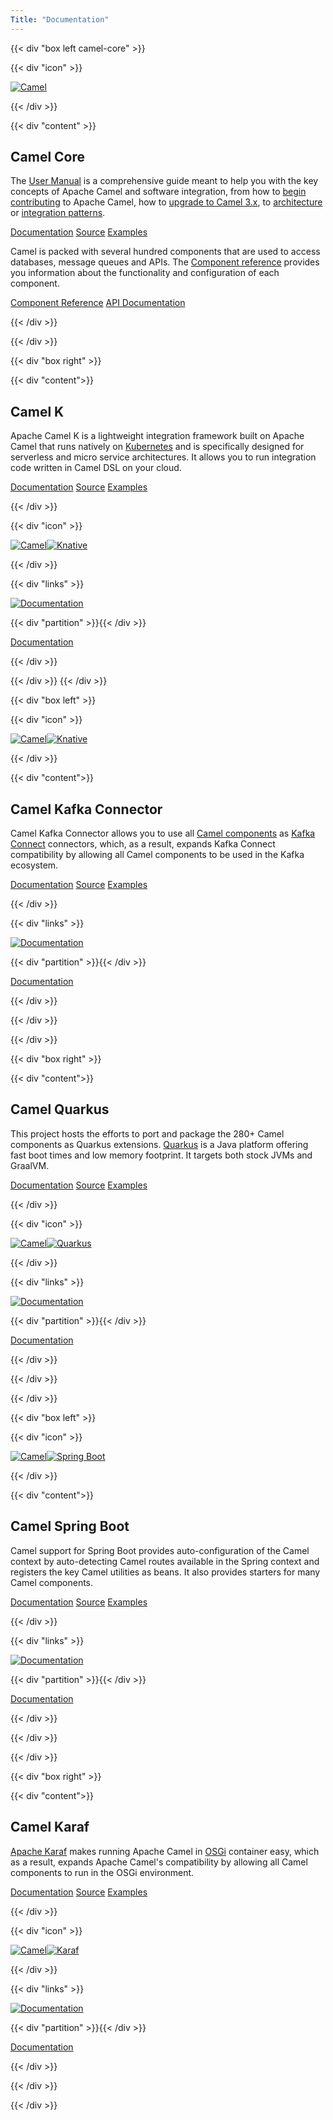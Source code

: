 ```yaml
---
Title: "Documentation"  
---
```

{{< div "box left camel-core" >}}

{{< div "icon" >}}

[![Camel](/_/img/logo-d.svg)](/camel-k/latest/)

{{< /div >}}

{{< div "content" >}}

## Camel Core

The [User Manual](/manual/latest/) is a comprehensive guide meant to help you with the key concepts of Apache Camel and software integration, from how to [begin contributing](/manual/latest/contributing.html) to Apache Camel, how to [upgrade to Camel 3.x](/manual/latest/camel-3x-upgrade-guide.html), to [architecture](/manual/latest/architecture.html) or [integration patterns](/components/latest/eips/enterprise-integration-patterns.html). 

<p>
<a class="button-dark" href="/manual/latest">Documentation</a>
<a class="button-light" href="https://github.com/apache/camel/">Source</a>
<a class="button-light" href="https://github.com/apache/camel-examples">Examples</a>
</p>


Camel is packed with several hundred components that are used to access databases, message queues and APIs. The [Component reference](/components/latest/) provides you information about the functionality and configuration of each component. 

<p>
<a class="button-dark" href="/components/latest">Component Reference</a>
<a class="button-light" href="https://www.javadoc.io/doc/org.apache.camel/camel-api/latest/index.html">API Documentation</a>
</p>

{{< /div >}}

{{< /div >}}

{{< div "box right" >}}

{{< div "content">}}

## Camel K

Apache Camel K is a lightweight integration framework built on Apache Camel that runs natively on [Kubernetes](https://kubernetes.io/) and is specifically designed for serverless and micro service architectures. It allows you to run integration code written in Camel DSL on your cloud. 

<p>
<a class="button-dark" href="/camel-k/latest/">Documentation</a>
<a class="button-light" href="https://github.com/apache/camel-k/">Source</a>
<a class="button-light" href="https://github.com/apache/camel-k-examples">Examples</a>
</p>

{{< /div >}}

{{< div "icon" >}}

[![Camel](/_/img/logo-d.svg)![Knative](/_/img/knative.svg)](/camel-k/latest/)

{{< /div >}} 

{{< div "links" >}}

[![Documentation](/_/img/docs.svg)](/camel-k/latest/) 

{{< div "partition" >}}{{< /div >}}

[Documentation](/camel-k/latest/)

{{< /div >}}

{{< /div >}}
{{< /div >}}

{{< div "box left" >}}

{{< div "icon" >}}

[![Camel](/_/img/logo-d.svg)![Knative](/_/img/apache-kafka.svg)](/camel-k/latest/)

{{< /div >}}

{{< div "content">}}

## Camel Kafka Connector

Camel Kafka Connector allows you to use all [Camel components](/components/latest) as [Kafka Connect](http://kafka.apache.org/documentation/#connect) connectors, which, as a result, expands Kafka Connect compatibility by allowing all Camel components to be used in the Kafka ecosystem. 

<p>
<a class="button-dark" href="camel-kafka-connector/latest/">Documentation</a>
<a class="button-light" href="https://github.com/apache/camel-kafka-connector/">Source</a>
<a class="button-light" href="https://github.com/apache/camel-kafka-connector-examples">Examples</a>
</p>

{{< /div >}} 

{{< div "links" >}}

[![Documentation](/_/img/docs.svg)](/camel-kafka-connector/latest/) 

{{< div "partition" >}}{{< /div >}}

[Documentation](/camel-kafka-connector/latest/)

{{< /div >}}

{{< /div >}}

{{< /div >}}

{{< div "box right" >}}

{{< div "content">}}

## Camel Quarkus

This project hosts the efforts to port and package the 280+ Camel components as Quarkus extensions. [Quarkus](https://quarkus.io/) is a Java platform offering fast boot times and low memory footprint. It targets both stock JVMs and GraalVM.

<p>
<a class="button-dark" href="/camel-quarkus/latest/">Documentation</a>
<a class="button-light" href="https://github.com/apache/camel-quarkus/">Source</a>
<a class="button-light" href="https://github.com/apache/camel-quarkus/tree/master/examples">Examples</a>
</p>

{{< /div >}}

{{< div "icon" >}}

[![Camel](/_/img/logo-d.svg)![Quarkus](/_/img/quarkus.svg)](/camel-quarkus/latest/)

{{< /div >}} 

{{< div "links" >}}

[![Documentation](/_/img/docs.svg)](/camel-quarkus/latest/) 

{{< div "partition" >}}{{< /div >}}

[Documentation](/camel-quarkus/latest/)

{{< /div >}}

{{< /div >}}

{{< /div >}}

{{< div "box left" >}}

{{< div "icon" >}}

[![Camel](/_/img/logo-d.svg)![Spring Boot](/_/img/spring-boot.svg)](/camel-spring-boot/latest/)

{{< /div >}}

{{< div "content">}}

## Camel Spring Boot

Camel support for Spring Boot provides auto-configuration of the Camel context by auto-detecting Camel routes available in the Spring context and registers the key Camel utilities as beans. It also provides starters for many Camel components.

<p>
<a class="button-dark" href="/camel-spring-boot/latest/">Documentation</a>
<a class="button-light" href="https://github.com/apache/camel-spring-boot">Source</a>
<a class="button-light" href="https://github.com/apache/camel-spring-boot-examples">Examples</a>
</p>

{{< /div >}} 

{{< div "links" >}}

[![Documentation](/_/img/docs.svg)](/camel-spring-boot/latest/) 

{{< div "partition" >}}{{< /div >}}

[Documentation](/camel-spring-boot/latest/)

{{< /div >}}

{{< /div >}}

{{< /div >}}

{{< div "box right" >}}

{{< div "content">}}

## Camel Karaf

[Apache Karaf](https://karaf.apache.org/) makes running Apache Camel in [OSGi](https://www.osgi.org/) container easy, which as a result, expands Apache Camel's compatibility by allowing all Camel components to run in the OSGi environment.

<p>
<a class="button-dark" href="/camel-karaf/latest/">Documentation</a>
<a class="button-light" href="https://github.com/apache/camel-karaf">Source</a>
<a class="button-light" href="https://github.com/apache/camel-karaf-examples">Examples</a>
</p>

{{< /div >}}

{{< div "icon" >}}

[![Camel](/_/img/logo-d.svg)![Karaf](/_/img/apache-karaf.svg)](/camel-karaf/latest/)

{{< /div >}} 

{{< div "links" >}}

[![Documentation](/_/img/docs.svg)](/camel-karaf/latest/) 

{{< div "partition" >}}{{< /div >}}

[Documentation](/camel-karaf/latest/)

{{< /div >}}

{{< /div >}}

{{< /div >}}


